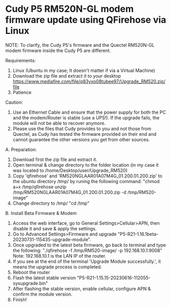 # Cudy P5 RM520N-GL modem firmware update using QFirehose via Linux

NOTE: To clarify, the Cudy P5's firmware and the Quectel RM520N-GL modem firmware inside the Cudy P5 are different.

Requirements:
1. Linux (Ubuntu in my case; It doesn't matter if via a Virtual Machine)
2. Download the zip file and extract it to your desktop
https://www.mediafire.com/file/q83yxo08tubee97/Upgrade_RM520.zip/file
3. Patience

Caution:
1. Use an Ethernet Cable and ensure that the power supply for both the PC and the modem/Router is stable (use a UPS!). If the upgrade fails, the module will not be able to recover anymore.
2. Please use the files that Cudy provides to you and not those from Quectel, as Cudy has tested the firmware provided on their end and cannot guarantee the other versions you get from other sources.


A. Preparation:
1. Download first the zip file and extract it.
2. Open terminal & change directory to the folder location (in my case it was located to /home/Desktop/user/Upgrade_RM520)
3. Copy 'qfirehose' and 'RM520NGLAAR01A07M4G_01.200.01.200.zip' to the ubuntu directory /tmp/ by runing the following command:
"chmod a+x /tmp/qfirehose
unzip /tmp/RM520NGLAAR01A07M4G_01.200.01.200.zip -d /tmp/RM520-image"
4. Change directory to /tmp/
"cd /tmp"

B. Install Beta Firmware & Modem
1. Access the web interface, go to General Settings>Cellular>APN, then disable it and save & apply the settings.
2. Go to Advanced Settings>Firmware and upgrade "P5-R21-1.16.1beta-20230731-115435-upgrade-module".
3. Once upgraded to the latest beta firmware, go back to terminal and type the following:
"./qfirehose -f /tmp/RM520-image/ -p 192.168.10.1:9008"
Note: 192.168.10.1 is the LAN IP of the router.
4. If you see at the end of the terminal 'Upgrade Module successfully.', it means the upgrade process is completed.
5. Reboot the router
6. Flash the latest stable version "P5-R21-1.15.15-20230616-112055-sysupgrade.bin"
7. After flashing the stable version, enable cellular, configure APN & confirm the module version.
8. Finish!
